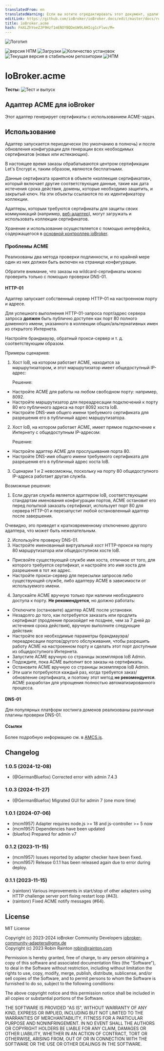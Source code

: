 ```yaml
---
translatedFrom: en
translatedWarning: Если вы хотите отредактировать этот документ, удалите поле «translationFrom», в противном случае этот документ будет снова автоматически переведен
editLink: https://github.com/ioBroker/ioBroker.docs/edit/master/docs/ru/adapterref/iobroker.acme/README.md
title: ioBroker.acme
hash: FmXLZhYoeZJF9Hzf1mENOYBQDeUW9LAHIcg1cFlwv/M=
---
```

![Логотип](../../../en/adapterref/iobroker.acme/admin/acme.png)

![версия НПМ](https://img.shields.io/npm/v/iobroker.acme.svg)
![Загрузки](https://img.shields.io/npm/dm/iobroker.acme.svg)
![Количество установок](https://iobroker.live/badges/acme-installed.svg)
![Текущая версия в стабильном репозитории](https://iobroker.live/badges/acme-stable.svg)
![НПМ](https://nodei.co/npm/iobroker.acme.png?downloads=true)

# IoBroker.acme
**Тесты:** ![Тест и выпуск](https://github.com/iobroker-community-adapters/ioBroker.acme/workflows/Test%20and%20Release/badge.svg)

## Адаптер ACME для ioBroker
Этот адаптер генерирует сертификаты с использованием ACME-задач.

## Использование
Адаптер запускается периодически (по умолчанию в полночь) и после обновления конфигурации для генерации всех необходимых сертификатов (новых или истекающих).

В настоящее время заказы обрабатываются центром сертификации Let's Encrypt и, таким образом, являются бесплатными.

Данные сертификата хранятся в объекте «коллекция сертификатов», который включает другие соответствующие данные, такие как дата истечения срока действия, домены, которые необходимо защитить, и закрытый ключ.
На эти объекты ссылаются по их идентификатору коллекции.

Адаптеры, которым требуются сертификаты для защиты своих коммуникаций (например, [веб-адаптер](https://www.npmjs.com/package/iobroker.web)), могут загружать и использовать коллекции сертификатов.

Хранение и использование осуществляется с помощью интерфейса, содержащегося в [основной контроллер ioBroker](https://www.npmjs.com/package/iobroker.js-controller).

### Проблемы ACME
Реализованы два метода проверки подлинности, и по крайней мере один из них должен быть включен на странице конфигурации.

Обратите внимание, что заказы на wildcard-сертификаты можно проверить только с помощью проверки DNS-01.

#### HTTP-01
Адаптер запускает собственный сервер HTTP-01 на настроенном порту и адресе.

Для успешного выполнения HTTP-01-запроса порт/адрес сервера запроса **должен** быть публично доступен как порт 80 полного доменного имени, указанного в коллекции общих/альтернативных имен из открытого Интернета.

Настройте брандмауэр, обратный прокси-сервер и т. д. соответствующим образом.

Примеры сценариев:

1. Хост IoB, на котором работает ACME, находится за маршрутизатором, и этот маршрутизатор имеет общедоступный IP-адрес:

    Решение:

- Настройте ACME для работы на любом свободном порту: например, 8092.
- Настройте маршрутизатор для переадресации подключений к порту 80 его публичного адреса на порт 8092 хоста IoB.
- Настройте DNS-имя общего имени требуемого сертификата для разрешения его в публичный адрес маршрутизатора.

2. Хост IoB, на котором работает ACME, имеет прямое подключение к Интернету с общедоступным IP-адресом:

    Решение:

- Настройте адаптер ACME для прослушивания порта 80.
- Настройте DNS-имя общего имени требуемого сертификата для разрешения его в публичный адрес хоста IoB.

3. Сценарии 1 и 2 невозможны, поскольку на порту 80 общедоступного IP-адреса работает другая служба.

Возможные решения:

1. Если другая служба является адаптером IoB, соответствующим стандартам именования конфигурации портов, ACME остановит его перед попыткой заказать сертификат, использует порт 80 для сервера HTTP-01 и перезапустит любой остановленный адаптер после завершения.

Очевидно, это приведет к кратковременному отключению другого адаптера, что может быть нежелательным.

2. Используйте проверку DNS-01.
3. Настройте именованный виртуальный хост HTTP-прокси на порту 80 маршрутизатора или общедоступном хосте IoB.

- Присвойте существующей службе имя хоста, отличное от того, для которого требуется сертификат, и настройте это имя хоста для разрешения в тот же адрес.
- Настройте прокси-сервер для пересылки запросов либо существующей службе, либо адаптеру ACME в зависимости от используемого имени.

4. Запускайте ACME вручную только при наличии необходимого доступа к порту. **Не рекомендуется**, но должно работать:

- Отключите (остановите) адаптер ACME после установки.
- Незадолго до того, как потребуется заказать или продлить сертификат (продление произойдет не позднее, чем за 7 дней до истечения срока действия), вручную выполните следующие действия:
- Настройте все необходимые параметры брандмауэра/переадресации портов/другого обслуживания, чтобы разрешить работу ACME на настроенном порту и сделать этот порт доступным из общедоступного Интернета.
- Запустите ACME вручную со страницы экземпляров IoB Admin.
- Подождите, пока ACME выполнит все заказы на сертификаты.
- Остановите ACME вручную со страницы экземпляров IoB Admin.
- Эти шаги потребуются каждый раз, когда требуется заказ/обновление сертификата, и поэтому этот метод **не рекомендуется**. ACME разработан для упрощения полностью автоматизированного процесса.

#### DNS-01
Для популярных платформ хостинга доменов реализованы различные плагины проверки DNS-01.

#### Ссылки
Более подробную информацию см. в [AMCS.js](https://www.npmjs.com/package/acme).

## Changelog

<!--
    Placeholder for the next version (at the beginning of the line):
    ### **WORK IN PROGRESS**
-->
### 1.0.5 (2024-12-08)

- (@GermanBluefox) Corrected error with admin 7.4.3

### 1.0.3 (2024-11-27)

- (@GermanBluefox) Migrated GUI for admin 7 (one more time)

### 1.0.1 (2024-07-06)

- (mcm1957) Adapter requires node.js >= 18 and js-controller >= 5 now
- (mcm1957) Dependencies have been updated
- (bluefox) Prepared for admin v7

### 0.1.2 (2023-11-15)

- (mcm1957) Issues reported by adapter checker have been fixed.
- (mcm1957) Release 0.1.1 has been released again due to error during deploy.

### 0.1.1 (2023-11-15)

- (raintonr) Various improvements in start/stop of other adapters using HTTP challenge server port fixing restart loop (#43).
- (raintonr) Fixed ACME notify messages (#64).

## License

MIT License

Copyright (c) 2023-2024 ioBroker Community Developers <iobroker-community-adapters@gmx.de>  
Copyright (c) 2023 Robin Rainton <robin@rainton.com>

Permission is hereby granted, free of charge, to any person obtaining a copy
of this software and associated documentation files (the "Software"), to deal
in the Software without restriction, including without limitation the rights
to use, copy, modify, merge, publish, distribute, sublicense, and/or sell
copies of the Software, and to permit persons to whom the Software is
furnished to do so, subject to the following conditions:

The above copyright notice and this permission notice shall be included in all
copies or substantial portions of the Software.

THE SOFTWARE IS PROVIDED "AS IS", WITHOUT WARRANTY OF ANY KIND, EXPRESS OR
IMPLIED, INCLUDING BUT NOT LIMITED TO THE WARRANTIES OF MERCHANTABILITY,
FITNESS FOR A PARTICULAR PURPOSE AND NONINFRINGEMENT. IN NO EVENT SHALL THE
AUTHORS OR COPYRIGHT HOLDERS BE LIABLE FOR ANY CLAIM, DAMAGES OR OTHER
LIABILITY, WHETHER IN AN ACTION OF CONTRACT, TORT OR OTHERWISE, ARISING FROM,
OUT OF OR IN CONNECTION WITH THE SOFTWARE OR THE USE OR OTHER DEALINGS IN THE
SOFTWARE.